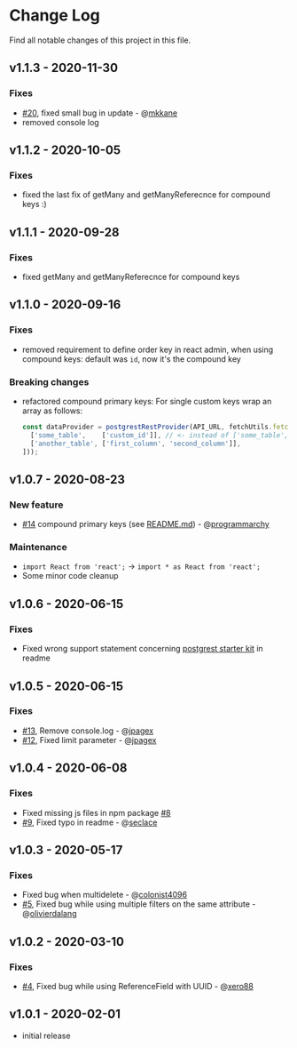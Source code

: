 # Change Log

Find all notable changes of this project in this file.

## v1.1.3 - 2020-11-30
### Fixes
- [#20](https://github.com/raphiniert-com/ra-data-postgrest/pull/20), fixed small bug in update - @[mkkane](https://github.com/mkkane)
- removed console log

## v1.1.2 - 2020-10-05
### Fixes
- fixed the last fix of getMany and getManyReferecnce for compound keys :)

## v1.1.1 - 2020-09-28
### Fixes
- fixed getMany and getManyReferecnce for compound keys

## v1.1.0 - 2020-09-16
### Fixes
- removed requirement to define order key in react admin, when using compound keys: default was `id`, now it's the compound key

### Breaking changes
- refactored compound primary keys:
  For single custom keys wrap an array as follows:
  ```jsx
  const dataProvider = postgrestRestProvider(API_URL, fetchUtils.fetchJson, 'eq', new Map([
    ['some_table',    ['custom_id']], // <- instead of ['some_table','custom_id']
    ['another_table', ['first_column', 'second_column']],
  ]));
  ```

## v1.0.7 - 2020-08-23
### New feature
- [#14](https://github.com/raphiniert-com/ra-data-postgrest/pull/14) compound primary keys (see [README.md](https://github.com/raphiniert-com/ra-data-postgrest/blob/master/README.md#compound-primary-keys)) - @[programmarchy](https://github.com/programmarchy)

### Maintenance
- `import React from 'react';` -> `import * as React from 'react';`
- Some minor code cleanup

## v1.0.6 - 2020-06-15
### Fixes
- Fixed wrong support statement concerning [postgrest starter kit](https://github.com/subzerocloud/postgrest-starter-kit) in readme

## v1.0.5 - 2020-06-15
### Fixes
- [#13](https://github.com/raphiniert-com/ra-data-postgrest/pull/13), Remove console.log - @[jpagex](https://github.com/jpagex)
- [#12](https://github.com/raphiniert-com/ra-data-postgrest/pull/12), Fixed limit parameter - @[jpagex](https://github.com/jpagex)

## v1.0.4 - 2020-06-08
### Fixes
- Fixed missing js files in npm package [#8](https://github.com/raphiniert-com/ra-data-postgrest/issues/8)
- [#9](https://github.com/raphiniert-com/ra-data-postgrest/pull/9), Fixed typo in readme - @[seclace](https://github.com/seclace)

## v1.0.3 - 2020-05-17
### Fixes
- Fixed bug when multidelete - @[colonist4096](https://github.com/colonist4096)
- [#5](https://github.com/raphiniert-com/ra-data-postgrest/pull/6), Fixed bug while using multiple filters on the same attribute - @[olivierdalang](https://github.com/olivierdalang)

## v1.0.2 - 2020-03-10
### Fixes
- [#4](https://github.com/raphiniert-com/ra-data-postgrest/pull/4), Fixed bug while using ReferenceField with UUID - @[xero88](https://github.com/xero88)

## v1.0.1 - 2020-02-01
- initial release
